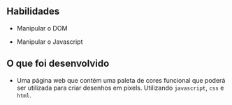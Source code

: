 ## Habilidades

- Manipular o DOM

- Manipular o Javascript

## O que foi desenvolvido

- Uma página web que contém uma paleta de cores funcional que poderá ser utilizada para criar desenhos em pixels. Utilizando `javascript`, `css` e `html`.
